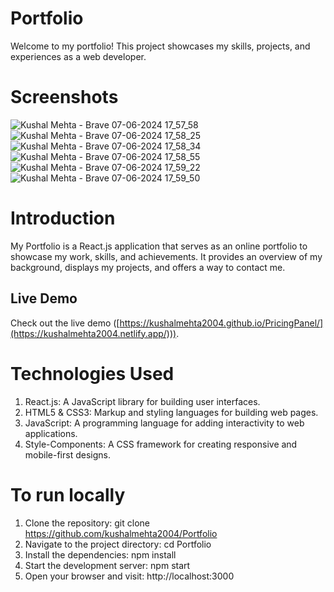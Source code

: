 # Portfolio
Welcome to my portfolio! This project showcases my skills, projects, and experiences as a web developer.

# Screenshots
![Kushal Mehta - Brave 07-06-2024 17_57_58](https://github.com/kushalmehta2004/Portfolio/assets/113028349/bbc53c73-1285-46f5-bed2-1c2ada23c55a)
![Kushal Mehta - Brave 07-06-2024 17_58_25](https://github.com/kushalmehta2004/Portfolio/assets/113028349/d618447e-c9c7-4b99-875f-ced1315b87b7)
![Kushal Mehta - Brave 07-06-2024 17_58_34](https://github.com/kushalmehta2004/Portfolio/assets/113028349/41126836-65f5-4987-b24b-acd2f07b4849)
![Kushal Mehta - Brave 07-06-2024 17_58_55](https://github.com/kushalmehta2004/Portfolio/assets/113028349/c0c58b93-ce67-4ad2-8c33-bc9fae6eb6bb)
![Kushal Mehta - Brave 07-06-2024 17_59_22](https://github.com/kushalmehta2004/Portfolio/assets/113028349/0bce5551-f85a-4afc-a876-e959d4e77771)
![Kushal Mehta - Brave 07-06-2024 17_59_50](https://github.com/kushalmehta2004/Portfolio/assets/113028349/71278f6c-a883-4561-b883-ef800ce36003)

# Introduction
My Portfolio is a React.js application that serves as an online portfolio to showcase my work, skills, and achievements. It provides an overview of my background, displays my projects, and offers a way to contact me.

## Live Demo

Check out the live demo ([https://kushalmehta2004.github.io/PricingPanel/](https://kushalmehta2004.netlify.app/))).


# Technologies Used
1. React.js: A JavaScript library for building user interfaces.
2. HTML5 & CSS3: Markup and styling languages for building web pages.
3. JavaScript: A programming language for adding interactivity to web applications.
4. Style-Components: A CSS framework for creating responsive and mobile-first designs.

# To run locally
1. Clone the repository: git clone https://github.com/kushalmehta2004/Portfolio
2. Navigate to the project directory: cd Portfolio
3. Install the dependencies: npm install
4. Start the development server: npm start
5. Open your browser and visit: http://localhost:3000
